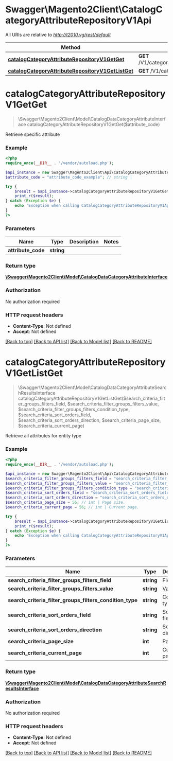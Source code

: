 # Swagger\Magento2Client\CatalogCategoryAttributeRepositoryV1Api

All URIs are relative to *http://t2010.vg/rest/default*

Method | HTTP request | Description
------------- | ------------- | -------------
[**catalogCategoryAttributeRepositoryV1GetGet**](CatalogCategoryAttributeRepositoryV1Api.md#catalogCategoryAttributeRepositoryV1GetGet) | **GET** /V1/categories/attributes/{attributeCode} | 
[**catalogCategoryAttributeRepositoryV1GetListGet**](CatalogCategoryAttributeRepositoryV1Api.md#catalogCategoryAttributeRepositoryV1GetListGet) | **GET** /V1/categories/attributes | 


# **catalogCategoryAttributeRepositoryV1GetGet**
> \Swagger\Magento2Client\Model\CatalogDataCategoryAttributeInterface catalogCategoryAttributeRepositoryV1GetGet($attribute_code)



Retrieve specific attribute

### Example
```php
<?php
require_once(__DIR__ . '/vendor/autoload.php');

$api_instance = new Swagger\Magento2Client\Api\CatalogCategoryAttributeRepositoryV1Api();
$attribute_code = "attribute_code_example"; // string | 

try {
    $result = $api_instance->catalogCategoryAttributeRepositoryV1GetGet($attribute_code);
    print_r($result);
} catch (Exception $e) {
    echo 'Exception when calling CatalogCategoryAttributeRepositoryV1Api->catalogCategoryAttributeRepositoryV1GetGet: ', $e->getMessage(), PHP_EOL;
}
?>
```

### Parameters

Name | Type | Description  | Notes
------------- | ------------- | ------------- | -------------
 **attribute_code** | **string**|  |

### Return type

[**\Swagger\Magento2Client\Model\CatalogDataCategoryAttributeInterface**](../Model/CatalogDataCategoryAttributeInterface.md)

### Authorization

No authorization required

### HTTP request headers

 - **Content-Type**: Not defined
 - **Accept**: Not defined

[[Back to top]](#) [[Back to API list]](../../README.md#documentation-for-api-endpoints) [[Back to Model list]](../../README.md#documentation-for-models) [[Back to README]](../../README.md)

# **catalogCategoryAttributeRepositoryV1GetListGet**
> \Swagger\Magento2Client\Model\CatalogDataCategoryAttributeSearchResultsInterface catalogCategoryAttributeRepositoryV1GetListGet($search_criteria_filter_groups_filters_field, $search_criteria_filter_groups_filters_value, $search_criteria_filter_groups_filters_condition_type, $search_criteria_sort_orders_field, $search_criteria_sort_orders_direction, $search_criteria_page_size, $search_criteria_current_page)



Retrieve all attributes for entity type

### Example
```php
<?php
require_once(__DIR__ . '/vendor/autoload.php');

$api_instance = new Swagger\Magento2Client\Api\CatalogCategoryAttributeRepositoryV1Api();
$search_criteria_filter_groups_filters_field = "search_criteria_filter_groups_filters_field_example"; // string | Field
$search_criteria_filter_groups_filters_value = "search_criteria_filter_groups_filters_value_example"; // string | Value
$search_criteria_filter_groups_filters_condition_type = "search_criteria_filter_groups_filters_condition_type_example"; // string | Condition type
$search_criteria_sort_orders_field = "search_criteria_sort_orders_field_example"; // string | Sorting field.
$search_criteria_sort_orders_direction = "search_criteria_sort_orders_direction_example"; // string | Sorting direction.
$search_criteria_page_size = 56; // int | Page size.
$search_criteria_current_page = 56; // int | Current page.

try {
    $result = $api_instance->catalogCategoryAttributeRepositoryV1GetListGet($search_criteria_filter_groups_filters_field, $search_criteria_filter_groups_filters_value, $search_criteria_filter_groups_filters_condition_type, $search_criteria_sort_orders_field, $search_criteria_sort_orders_direction, $search_criteria_page_size, $search_criteria_current_page);
    print_r($result);
} catch (Exception $e) {
    echo 'Exception when calling CatalogCategoryAttributeRepositoryV1Api->catalogCategoryAttributeRepositoryV1GetListGet: ', $e->getMessage(), PHP_EOL;
}
?>
```

### Parameters

Name | Type | Description  | Notes
------------- | ------------- | ------------- | -------------
 **search_criteria_filter_groups_filters_field** | **string**| Field | [optional]
 **search_criteria_filter_groups_filters_value** | **string**| Value | [optional]
 **search_criteria_filter_groups_filters_condition_type** | **string**| Condition type | [optional]
 **search_criteria_sort_orders_field** | **string**| Sorting field. | [optional]
 **search_criteria_sort_orders_direction** | **string**| Sorting direction. | [optional]
 **search_criteria_page_size** | **int**| Page size. | [optional]
 **search_criteria_current_page** | **int**| Current page. | [optional]

### Return type

[**\Swagger\Magento2Client\Model\CatalogDataCategoryAttributeSearchResultsInterface**](../Model/CatalogDataCategoryAttributeSearchResultsInterface.md)

### Authorization

No authorization required

### HTTP request headers

 - **Content-Type**: Not defined
 - **Accept**: Not defined

[[Back to top]](#) [[Back to API list]](../../README.md#documentation-for-api-endpoints) [[Back to Model list]](../../README.md#documentation-for-models) [[Back to README]](../../README.md)

